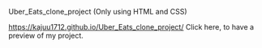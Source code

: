 Uber_Eats_clone_project
(Only using HTML and CSS)


https://kajuu1712.github.io/Uber_Eats_clone_project/
Click here, to have a preview of my project.
